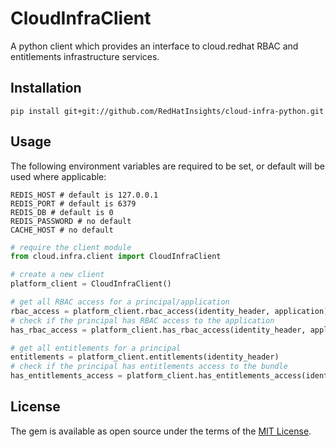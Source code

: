 # CloudInfraClient

A python client which provides an interface to cloud.redhat RBAC and entitlements infrastructure services.

## Installation

```shell
pip install git+git://github.com/RedHatInsights/cloud-infra-python.git
```

## Usage

The following environment variables are required to be set, or default will be used where applicable:
```
REDIS_HOST # default is 127.0.0.1
REDIS_PORT # default is 6379
REDIS_DB # default is 0
REDIS_PASSWORD # no default
CACHE_HOST # no default
```

```python
# require the client module
from cloud.infra.client import CloudInfraClient

# create a new client
platform_client = CloudInfraClient()

# get all RBAC access for a principal/application
rbac_access = platform_client.rbac_access(identity_header, application)
# check if the principal has RBAC access to the application
has_rbac_access = platform_client.has_rbac_access(identity_header, application)

# get all entitlements for a principal
entitlements = platform_client.entitlements(identity_header)
# check if the principal has entitlements access to the bundle
has_entitlements_access = platform_client.has_entitlements_access(identity_header, bundle)
```

## License

The gem is available as open source under the terms of the [MIT License](https://opensource.org/licenses/MIT).
